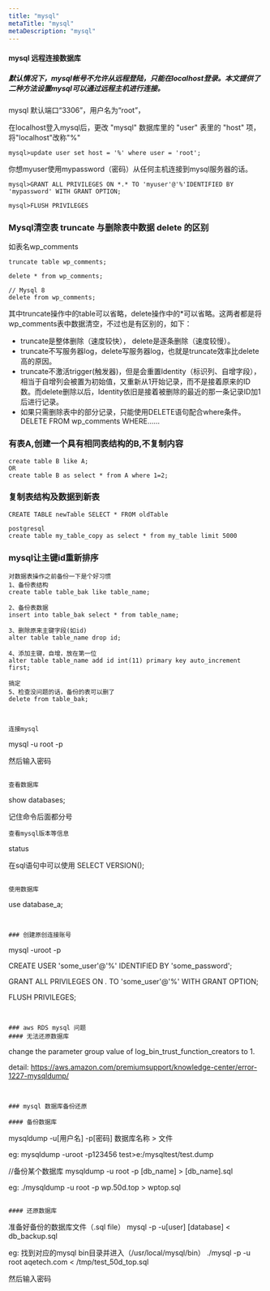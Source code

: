 ```yaml
---
title: "mysql"
metaTitle: "mysql"
metaDescription: "mysql"
---
```

#### mysql 远程连接数据库

#####  默认情况下，mysql帐号不允许从远程登陆，只能在localhost登录。本文提供了二种方法设置mysql可以通过远程主机进行连接。

mysql 默认端口“3306”，用户名为“root”，

在localhost登入mysql后，更改 "mysql" 数据库里的 "user" 表里的 "host" 项，将"localhost"改称"%"

```
mysql>update user set host = '%' where user = 'root';
```

你想myuser使用mypassword（密码）从任何主机连接到mysql服务器的话。

```
mysql>GRANT ALL PRIVILEGES ON *.* TO 'myuser'@'%'IDENTIFIED BY 'mypassword' WITH GRANT OPTION;

mysql>FLUSH PRIVILEGES
```


### Mysql清空表 truncate 与删除表中数据 delete 的区别
如表名wp_comments
```
truncate table wp_comments;

delete * from wp_comments;

// Mysql 8
delete from wp_comments;
```
其中truncate操作中的table可以省略，delete操作中的*可以省略。这两者都是将wp_comments表中数据清空，不过也是有区别的，如下：
- truncate是整体删除（速度较快）， delete是逐条删除（速度较慢）。
- truncate不写服务器log，delete写服务器log，也就是truncate效率比delete高的原因。
- truncate不激活trigger(触发器)，但是会重置Identity（标识列、自增字段），相当于自增列会被置为初始值，又重新从1开始记录，而不是接着原来的ID数。而delete删除以后，Identity依旧是接着被删除的最近的那一条记录ID加1后进行记录。
- 如果只需删除表中的部分记录，只能使用DELETE语句配合where条件。 DELETE FROM wp_comments WHERE……



### 有表A,创建一个具有相同表结构的B,不复制内容

```
create table B like A;
OR
create table B as select * from A where 1=2; 
```

### 复制表结构及数据到新表
```
CREATE TABLE newTable SELECT * FROM oldTable

postgresql
create table my_table_copy as select * from my_table limit 5000
```


### mysql让主键id重新排序
```
对数据表操作之前备份一下是个好习惯
1、备份表结构
create table table_bak like table_name;

2、备份表数据
insert into table_bak select * from table_name;

3、删除原来主键字段(如id)
alter table table_name drop id;

4、添加主键，自增，放在第一位
alter table table_name add id int(11) primary key auto_increment first;

搞定
5、检查没问题的话，备份的表可以删了
delete from table_bak;



连接mysql
```
mysql -u root -p

然后输入密码
```

查看数据库
```
show databases;

记住命令后面都分号
```
查看mysql版本等信息
```
status


在sql语句中可以使用
SELECT VERSION();
```

使用数据库
```
use database_a;
```


### 创建原创连接账号
```
mysql -uroot -p

CREATE USER 'some_user'@'%' IDENTIFIED BY 'some_password';

GRANT ALL PRIVILEGES ON *.* TO 'some_user'@'%' WITH GRANT OPTION;

FLUSH PRIVILEGES;
```


### aws RDS mysql 问题
#### 无法还原数据库
```
change the parameter group value of log_bin_trust_function_creators to 1.

detail:
https://aws.amazon.com/premiumsupport/knowledge-center/error-1227-mysqldump/


```


### mysql 数据库备份还原

#### 备份数据库
```
mysqldump -u[用户名] -p[密码] 数据库名称 > 文件

eg:
mysqldump -uroot -p123456 test>e:/mysqltest/test.dump


//备份某个数据库
mysqldump -u root -p [db_name] > [db_name].sql

eg:
./mysqldump -u root -p wp.50d.top > wptop.sql
```

#### 还原数据库
```
准备好备份的数据库文件（.sql file）
mysql -p -u[user] [database] < db_backup.sql

eg:
找到对应的mysql bin目录并进入（/usr/local/mysql/bin）
./mysql -p -u root aqetech.com < /tmp/test_50d_top.sql

然后输入密码
```